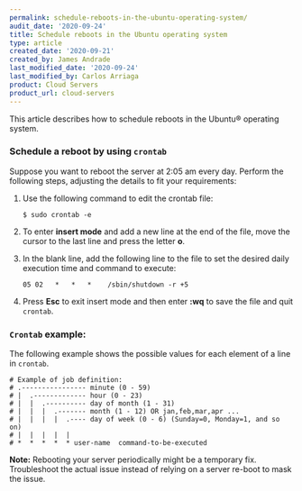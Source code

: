 ```yaml
---
permalink: schedule-reboots-in-the-ubuntu-operating-system/
audit_date: '2020-09-24'
title: Schedule reboots in the Ubuntu operating system
type: article
created_date: '2020-09-21'
created_by: James Andrade
last_modified_date: '2020-09-24'
last_modified_by: Carlos Arriaga
product: Cloud Servers
product_url: cloud-servers
---
```


This article describes how to schedule reboots in the Ubuntu&reg; operating system.

### Schedule a reboot by using `crontab`

Suppose you want to reboot the server at 2:05 am every day.  Perform the following steps,
adjusting the details to fit your requirements:

1. Use the following command to edit the crontab file:

       $ sudo crontab -e
       
2. To enter **insert mode** and add a new line at the end of the file, move the cursor to the last line and press the letter **o**.

3. In the blank line, add the following line to the file to set the desired daily execution time and command to execute:

       05 02   *   *   *    /sbin/shutdown -r +5

4. Press **Esc** to exit insert mode and then enter **:wq** to save the file and quit `crontab`.

### `Crontab` example:

The following example shows the possible values for each element of a line in `crontab`.

```
# Example of job definition:
# .---------------- minute (0 - 59)
# |  .------------- hour (0 - 23)
# |  |  .---------- day of month (1 - 31)
# |  |  |  .------- month (1 - 12) OR jan,feb,mar,apr ...
# |  |  |  |  .---- day of week (0 - 6) (Sunday=0, Monday=1, and so on)
# |  |  |  |  |
# *  *  *  *  * user-name  command-to-be-executed
```

**Note:** Rebooting your server periodically might be a temporary fix. Troubleshoot the actual issue instead of
relying on a server re-boot to mask the issue.
